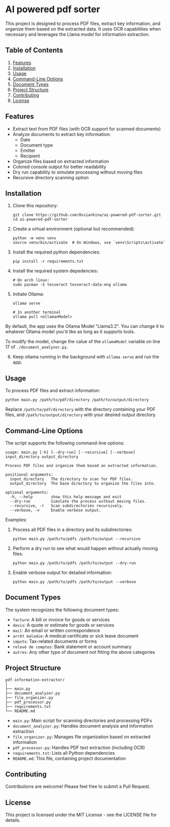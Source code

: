 # AI powered pdf sorter

This project is designed to process PDF files, extract key information, and organize them based on the extracted data. It uses OCR capabilities when necessary and leverages the Llama model for information extraction.

## Table of Contents

1. [Features](#features)
2. [Installation](#installation)
3. [Usage](#usage)
4. [Command-Line Options](#command-line-options)
5. [Document Types](#document-types)
6. [Project Structure](#project-structure)
7. [Contributing](#contributing)
8. [License](#license)

## Features

- Extract text from PDF files (with OCR support for scanned documents)
- Analyze documents to extract key information:
  - Date
  - Document type
  - Emitter
  - Recipient
- Organize files based on extracted information
- Colored console output for better readability
- Dry run capability to simulate processing without moving files
- Recursive directory scanning option

## Installation

1. Clone this repository:
   ```
   git clone https://github.com/Ovsiankina/ai-powered-pdf-sorter.git
   cd ai-powered-pdf-sorter
   ```

2. Create a virtual environment (optional but recommended):
   ```
   python -m venv venv
   source venv/bin/activate  # On Windows, use `venv\Scripts\activate`
   ```

3. Install the required python dependencies:
   ```
   pip install -r requirements.txt
   ```
4. Install the required system depedencies:
    ```
    # On arch linux:
    sudo pacman -S tesseract tesseract-data-eng ollama
    ```

5. Initiate Ollama:
    ```
    ollama serve
    
    # In another terminal
    ollama pull <ollamanModel>
    ```

By default, the app uses the Ollama Model "Llama3.2".
You can change it to whatever Ollama model you'd like as long as it supports
tools.

To modify the model, change the calue of the `ollamaModel` variable on line 17 
of `./document_analyzer.py`.

6. Keep ollama running in the background with `ollama serve` and run the app. 

## Usage

To process PDF files and extract information:

```
python main.py /path/to/pdf/directory /path/to/output/directory
```

Replace `/path/to/pdf/directory` with the directory containing your PDF files, and `/path/to/output/directory` with your desired output directory.

## Command-Line Options

The script supports the following command-line options:

```
usage: main.py [-h] [--dry-run] [--recursive] [--verbose] input_directory output_directory

Process PDF files and organize them based on extracted information.

positional arguments:
  input_directory   The directory to scan for PDF files.
  output_directory  The base directory to organize the files into.

optional arguments:
  -h, --help        show this help message and exit
  --dry-run         Simulate the process without moving files.
  --recursive, -r   Scan subdirectories recursively.
  --verbose, -v     Enable verbose output.
```

Examples:

1. Process all PDF files in a directory and its subdirectories:
   ```
   python main.py /path/to/pdfs /path/to/output --recursive
   ```

2. Perform a dry run to see what would happen without actually moving files:
   ```
   python main.py /path/to/pdfs /path/to/output --dry-run
   ```

3. Enable verbose output for detailed information:
   ```
   python main.py /path/to/pdfs /path/to/output --verbose
   ```

## Document Types

The system recognizes the following document types:

- `facture`: A bill or invoice for goods or services
- `devis`: A quote or estimate for goods or services
- `mail`: An email or written correspondence
- `arrêt maladie`: A medical certificate or sick leave document
- `impots`: Tax-related documents or forms
- `relevé de comptes`: Bank statement or account summary
- `autres`: Any other type of document not fitting the above categories

## Project Structure

```
pdf-information-extractor/
│
├── main.py
├── document_analyzer.py
├── file_organizer.py
├── pdf_processor.py
├── requirements.txt
└── README.md
```

- `main.py`: Main script for scanning directories and processing PDFs
- `document_analyzer.py`: Handles document analysis and information extraction
- `file_organizer.py`: Manages file organization based on extracted information
- `pdf_processor.py`: Handles PDF text extraction (including OCR)
- `requirements.txt`: Lists all Python dependencies
- `README.md`: This file, containing project documentation

## Contributing

Contributions are welcome! Please feel free to submit a Pull Request.

## License

This project is licensed under the MIT License - see the LICENSE file for details.

